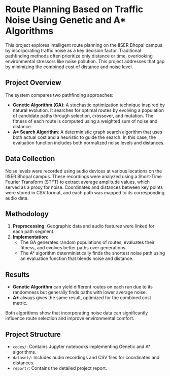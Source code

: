 # Route Planning Based on Traffic Noise Using Genetic and A* Algorithms

This project explores intelligent route planning on the IISER Bhopal campus by incorporating traffic noise as a key decision factor. Traditional pathfinding methods often prioritize only distance or time, overlooking environmental stressors like noise pollution. This project addresses that gap by minimizing the combined cost of distance and noise level.

## Project Overview

The system compares two pathfinding approaches:

- **Genetic Algorithm (GA)**: A stochastic optimization technique inspired by natural evolution. It searches for optimal routes by evolving a population of candidate paths through selection, crossover, and mutation. The fitness of each route is computed using a weighted sum of noise and distance.
- **A\* Search Algorithm**: A deterministic graph search algorithm that uses both actual cost and a heuristic to guide the search. In this case, the evaluation function includes both normalized noise levels and distances.

## Data Collection

Noise levels were recorded using audio devices at various locations on the IISER Bhopal campus. These recordings were analyzed using a Short-Time Fourier Transform (STFT) to extract average amplitude values, which served as a proxy for noise. Coordinates and distances between key points were stored in CSV format, and each path was mapped to its corresponding audio data.

## Methodology

1. **Preprocessing**: Geographic data and audio features were linked for each path segment.
2. **Implementation**: 
   - The GA generates random populations of routes, evaluates their fitness, and evolves better paths over generations.
   - The A* algorithm deterministically finds the shortest noise path using an evaluation function that blends noise and distance.

## Results

- **Genetic Algorithm** can yield different routes on each run due to its randomness but generally finds paths with lower average noise.
- **A\*** always gives the same result, optimized for the combined cost metric.

Both algorithms show that incorporating noise data can significantly influence route selection and improve environmental comfort.

## Project Structure

- `codes/`: Contains Jupyter notebooks implementing Genetic and A* algorithms.
- `dataset/`: Includes audio recordings and CSV files for coordinates and distances.
- `report/`: Contains the detailed project report.

